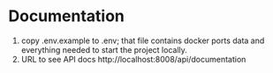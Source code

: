 # Documentation

1. copy .env.example to .env; that file contains docker ports data and everything needed to start the project locally.
2. URL to see API docs http://localhost:8008/api/documentation
